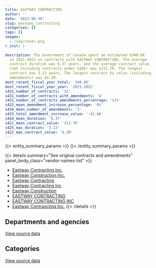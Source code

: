 ```yaml
---
title: EASTWAY CONTRACTING
author: ''
date: '2022-08-30'
slug: eastway_contracting
categories: []
tags: []
images:
  - /img/cover.png
r_init: |-
  
description: The Government of Canada spent an estimated $340.6K
  in 2021-2022 on contracts with EASTWAY CONTRACTING. The average
  contract duration was 0.37 years, and the average contract value
  (not including contracts under $10k) was $313.7K. The longest
  contract was 3.13 years. The largest contract by value (including
  amendments) was $4.1M.
most_recent_fiscal_year_total: '340.6K'
most_recent_fiscal_year_year: '2021-2022'
s431_number_of_contracts: '32'
s431_number_of_contracts_with_amendments: '4'
s431_number_of_contracts_amendments_percentage: '12%'
s432_mean_amendment_increase_percentage: '0%'
s434_mean_number_of_amendments: '2'
s433_total_amendment_increase_value: '-41.6K'
s424_mean_duration: '0.37'
s421_mean_contract_value: '313.7K'
s425_max_duration: '3.13'
s422_max_contract_value: '4.1M'
---
```


<script src="/rmarkdown-libs/htmlwidgets/htmlwidgets.js"></script>
<link href="/rmarkdown-libs/datatables-css/datatables-crosstalk.css" rel="stylesheet" />
<script src="/rmarkdown-libs/datatables-binding/datatables.js"></script>
<script src="/rmarkdown-libs/jquery/jquery-3.6.0.min.js"></script>
<link href="/rmarkdown-libs/dt-core-bootstrap/css/dataTables.bootstrap.min.css" rel="stylesheet" />
<link href="/rmarkdown-libs/dt-core-bootstrap/css/dataTables.bootstrap.extra.css" rel="stylesheet" />
<script src="/rmarkdown-libs/dt-core-bootstrap/js/jquery.dataTables.min.js"></script>
<script src="/rmarkdown-libs/dt-core-bootstrap/js/dataTables.bootstrap.min.js"></script>
<link href="/rmarkdown-libs/crosstalk/css/crosstalk.min.css" rel="stylesheet" />
<script src="/rmarkdown-libs/crosstalk/js/crosstalk.min.js"></script>
<script src="/rmarkdown-libs/htmlwidgets/htmlwidgets.js"></script>
<link href="/rmarkdown-libs/datatables-css/datatables-crosstalk.css" rel="stylesheet" />
<script src="/rmarkdown-libs/datatables-binding/datatables.js"></script>
<script src="/rmarkdown-libs/jquery/jquery-3.6.0.min.js"></script>
<link href="/rmarkdown-libs/dt-core-bootstrap/css/dataTables.bootstrap.min.css" rel="stylesheet" />
<link href="/rmarkdown-libs/dt-core-bootstrap/css/dataTables.bootstrap.extra.css" rel="stylesheet" />
<script src="/rmarkdown-libs/dt-core-bootstrap/js/jquery.dataTables.min.js"></script>
<script src="/rmarkdown-libs/dt-core-bootstrap/js/dataTables.bootstrap.min.js"></script>
<link href="/rmarkdown-libs/crosstalk/css/crosstalk.min.css" rel="stylesheet" />
<script src="/rmarkdown-libs/crosstalk/js/crosstalk.min.js"></script>

{{< entity_summary_params >}}
{{< /entity_summary_params >}}

{{< details summary="See original contracts and amendments" panel_body_class="vendor-names-list" >}}
- [Eastway Contracting Inc.](https://search.open.canada.ca/en/ct/?sort=contract_value_f%20desc&page=1&search_text=%22Eastway%20Contracting%20Inc.%22)
- [Eastway Construction Inc.](https://search.open.canada.ca/en/ct/?sort=contract_value_f%20desc&page=1&search_text=%22Eastway%20Construction%20Inc.%22)
- [Eastway Contracting](https://search.open.canada.ca/en/ct/?sort=contract_value_f%20desc&page=1&search_text=%22Eastway%20Contracting%22)
- [Eastway Contracting Inc](https://search.open.canada.ca/en/ct/?sort=contract_value_f%20desc&page=1&search_text=%22Eastway%20Contracting%20Inc%22)
- [Eastway Construction](https://search.open.canada.ca/en/ct/?sort=contract_value_f%20desc&page=1&search_text=%22Eastway%20Construction%22)
- [EASTWAY CONTRACTING](https://search.open.canada.ca/en/ct/?sort=contract_value_f%20desc&page=1&search_text=%22EASTWAY%20CONTRACTING%22)
- [EASTWAY CONTRACTING INC](https://search.open.canada.ca/en/ct/?sort=contract_value_f%20desc&page=1&search_text=%22EASTWAY%20CONTRACTING%20INC%22)
- [Eastway Contraxcting Inc.](https://search.open.canada.ca/en/ct/?sort=contract_value_f%20desc&page=1&search_text=%22Eastway%20Contraxcting%20Inc.%22)
{{< /details >}}

## Departments and agencies

<div id="htmlwidget-1" style="width:100%;height:auto;" class="datatables html-widget"></div>
<script type="application/json" data-for="htmlwidget-1">{"x":{"style":"bootstrap","filter":"none","vertical":false,"data":[["<a href=\"/departments/dnd-mdn/\">National Defence<\/a>"],[805730.66],[3144832.7],[1818242.82],[340576.92]],"container":"<table class=\"table table-striped table-hover row-border order-column display\">\n  <thead>\n    <tr>\n      <th>Department<\/th>\n      <th>2018-2019<\/th>\n      <th>2019-2020<\/th>\n      <th>2020-2021<\/th>\n      <th>2021-2022<\/th>\n    <\/tr>\n  <\/thead>\n<\/table>","options":{"order":[[4,"desc"]],"pageLength":10,"autoWidth":true,"columnDefs":[{"targets":1,"render":"function(data, type, row, meta) {\n    return type !== 'display' ? data : DTWidget.formatCurrency(data, \"$\", 2, 3, \",\", \".\", true, null);\n  }"},{"targets":2,"render":"function(data, type, row, meta) {\n    return type !== 'display' ? data : DTWidget.formatCurrency(data, \"$\", 2, 3, \",\", \".\", true, null);\n  }"},{"targets":3,"render":"function(data, type, row, meta) {\n    return type !== 'display' ? data : DTWidget.formatCurrency(data, \"$\", 2, 3, \",\", \".\", true, null);\n  }"},{"targets":4,"render":"function(data, type, row, meta) {\n    return type !== 'display' ? data : DTWidget.formatCurrency(data, \"$\", 2, 3, \",\", \".\", true, null);\n  }"},{"width":"16%","targets":[1,2,3,4]},{"className":"dt-right","targets":[1,2,3,4]}],"orderClasses":false}},"evals":["options.columnDefs.0.render","options.columnDefs.1.render","options.columnDefs.2.render","options.columnDefs.3.render"],"jsHooks":[]}</script>
<p class="text-right">
<a href="https://github.com/GoC-Spending/contracts-data/tree/main/data/out/vendors/eastway_contracting/summary_by_fiscal_year_by_department.csv" class="source-data-link btn btn-link">View source data</a>
</p>

## Categories

<div id="htmlwidget-2" style="width:100%;height:auto;" class="datatables html-widget"></div>
<script type="application/json" data-for="htmlwidget-2">{"x":{"style":"bootstrap","filter":"none","vertical":false,"data":[["<a href=\"/categories/facilities_and_construction/\">Facilities and construction<\/a>","<a href=\"/categories/professional_services/\">Professional services<\/a>"],[null,805730.66],[1208586.24,1936246.46],[1667019.89,151222.93],[340576.92,null]],"container":"<table class=\"table table-striped table-hover row-border order-column display\">\n  <thead>\n    <tr>\n      <th>Category<\/th>\n      <th>2018-2019<\/th>\n      <th>2019-2020<\/th>\n      <th>2020-2021<\/th>\n      <th>2021-2022<\/th>\n    <\/tr>\n  <\/thead>\n<\/table>","options":{"order":[[4,"desc"]],"dom":"t","pageLength":30,"autoWidth":true,"columnDefs":[{"targets":1,"render":"function(data, type, row, meta) {\n    return type !== 'display' ? data : DTWidget.formatCurrency(data, \"$\", 2, 3, \",\", \".\", true, null);\n  }"},{"targets":2,"render":"function(data, type, row, meta) {\n    return type !== 'display' ? data : DTWidget.formatCurrency(data, \"$\", 2, 3, \",\", \".\", true, null);\n  }"},{"targets":3,"render":"function(data, type, row, meta) {\n    return type !== 'display' ? data : DTWidget.formatCurrency(data, \"$\", 2, 3, \",\", \".\", true, null);\n  }"},{"targets":4,"render":"function(data, type, row, meta) {\n    return type !== 'display' ? data : DTWidget.formatCurrency(data, \"$\", 2, 3, \",\", \".\", true, null);\n  }"},{"width":"16%","targets":[1,2,3,4]},{"className":"dt-right","targets":[1,2,3,4]}],"orderClasses":false,"lengthMenu":[10,25,30,50,100]}},"evals":["options.columnDefs.0.render","options.columnDefs.1.render","options.columnDefs.2.render","options.columnDefs.3.render"],"jsHooks":[]}</script>
<p class="text-right">
<a href="https://github.com/GoC-Spending/contracts-data/tree/main/data/out/vendors/eastway_contracting/summary_by_fiscal_year_by_category.csv" class="source-data-link btn btn-link">View source data</a>
</p>
